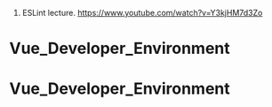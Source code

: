 1. ESLint lecture.
https://www.youtube.com/watch?v=Y3kjHM7d3Zo

# Vue_Developer_Environment
# Vue_Developer_Environment
